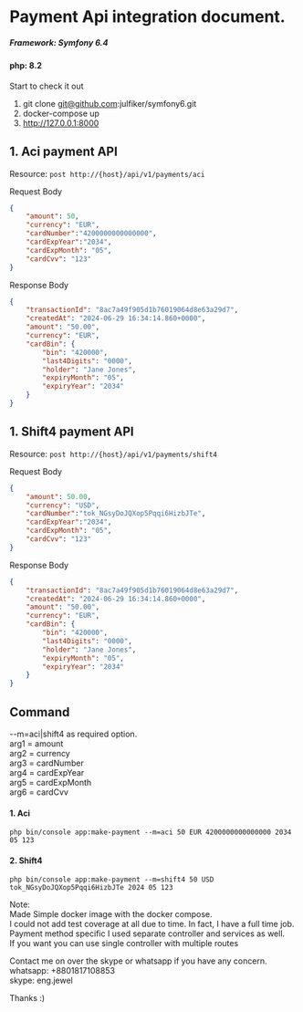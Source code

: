 # Payment Api integration document. 
##### Framework: Symfony 6.4
#### php: 8.2  

Start to check it out
1. git clone git@github.com:julfiker/symfony6.git
2. docker-compose up
3. http://127.0.0.1:8000


## 1. Aci payment API
Resource: `post http://{host}/api/v1/payments/aci `   

Request Body 
```json
{  
    "amount": 50,  
    "currency": "EUR",  
    "cardNumber":"4200000000000000",  
    "cardExpYear":"2034",  
    "cardExpMonth": "05",  
    "cardCvv": "123"  
}
```
Response Body  
```json 
{  
    "transactionId": "8ac7a49f905d1b76019064d8e63a29d7",  
    "createdAt": "2024-06-29 16:34:14.860+0000",  
    "amount": "50.00",  
    "currency": "EUR",  
    "cardBin": {  
        "bin": "420000",  
        "last4Digits": "0000",  
        "holder": "Jane Jones",  
        "expiryMonth": "05",  
        "expiryYear": "2034"  
    }  
}
```

## 1. Shift4 payment API  
Resource: 
`post http://{host}/api/v1/payments/shift4` 

Request Body 
```json
{  
    "amount": 50.00,  
    "currency": "USD",  
    "cardNumber":"tok_NGsyDoJQXop5Pqqi6HizbJTe",  
    "cardExpYear":"2034",  
    "cardExpMonth": "05",  
    "cardCvv": "123"  
}
```
Response Body  
```json 
{  
    "transactionId": "8ac7a49f905d1b76019064d8e63a29d7",  
    "createdAt": "2024-06-29 16:34:14.860+0000",  
    "amount": "50.00",  
    "currency": "EUR",  
    "cardBin": {  
        "bin": "420000",  
        "last4Digits": "0000",  
        "holder": "Jane Jones",  
        "expiryMonth": "05",  
        "expiryYear": "2034"  
    }  
}
```
  
## Command
--m=aci|shift4  as required option.  
arg1 = amount  
arg2 = currency  
arg3 = cardNumber  
arg4 = cardExpYear  
arg5 = cardExpMonth  
arg6 = cardCvv
  
#### 1. Aci     
`php bin/console app:make-payment --m=aci 50 EUR 4200000000000000 2034 05 123`

#### 2. Shift4
`php bin/console app:make-payment --m=shift4 50 USD tok_NGsyDoJQXop5Pqqi6HizbJTe 2024 05 123`


Note:   
Made Simple docker image with the docker compose.  
I could not add test coverage at all due to time. In fact, I have a full time job.  
Payment method specific I used separate controller and services as well.     
If you want you can use single controller with multiple routes

Contact me on over the skype or whatsapp if you have any concern.   
whatsapp: +8801817108853  
skype: eng.jewel  

Thanks :)
 